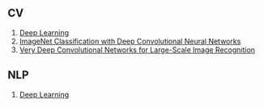 ## CV

1. [Deep Learning](common/001-deep-learning.html)
2. [ImageNet Classification with Deep Convolutional Neural Networks](cv/002-imagenet-classification-with-deep-convolutional-neural-networks.html)
3. [Very Deep Convolutional Networks for Large-Scale Image Recognition](cv/003-very-deep-convolutional-networks-for-large-scale-image-recognition.md)

## NLP
1. [Deep Learning](common/001-deep-learning.html)
